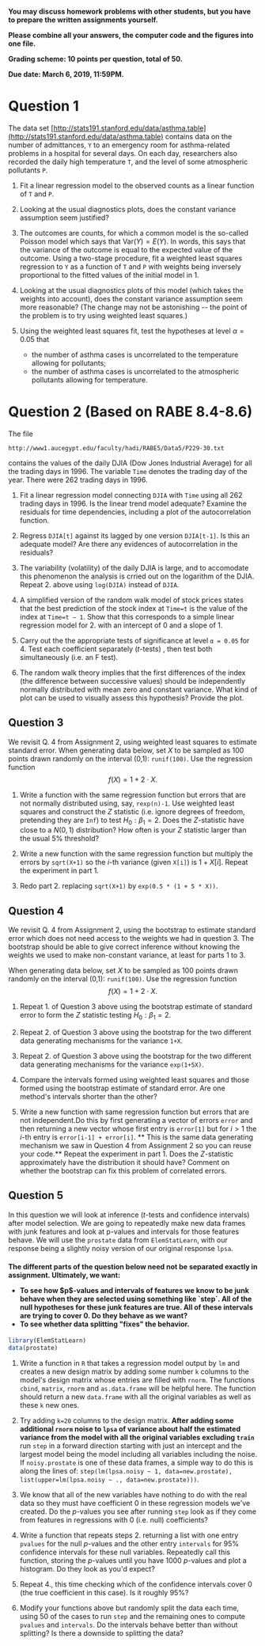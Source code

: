 

**You may discuss homework problems with other students, but you have to prepare the written assignments yourself.**

**Please combine all your answers, the computer code and the figures into one file.**

**Grading scheme: 10 points per question, total of 50.**
 
**Due date: March 6, 2019, 11:59PM.**

# Question 1


The data set [http://stats191.stanford.edu/data/asthma.table](http://stats191.stanford.edu/data/asthma.table) contains data on the number of admittances, `Y` to an emergency room for asthma-related problems in a hospital for several days. On each day, researchers also recorded the daily high temperature `T`, and the level of some atmospheric pollutants `P`.

1. Fit a linear regression model to the observed counts as a linear function of `T` and `P`.

2. Looking at the usual diagnostics plots, does the constant variance assumption seem justified?

3. The outcomes are counts, for which a common model is the so-called Poisson model which says that
$\text{Var}(Y) = E(Y)$. In words,  this says that the variance of the outcome is equal to the expected value of the outcome. Using a two-stage procedure, fit a weighted least squares regression to `Y` as a function of `T` and `P` with weights being inversely proportional to the fitted values of the initial model in 1.

4. Looking at the usual diagnostics plots of this model (which takes the weights into account), does the constant variance assumption seem more reasonable? (The change may not be astonishing -- the point of the problem is to try using weighted least squares.)

5. Using the weighted least squares fit, test the hypotheses at level $\alpha = 0.05$ that 

    * the number of asthma cases is uncorrelated to the temperature allowing for pollutants;
    * the number of asthma cases is uncorrelated to the atmospheric pollutants allowing for temperature. 
   
   

# Question 2 (Based on RABE 8.4-8.6)

The file 

    http://www1.aucegypt.edu/faculty/hadi/RABE5/Data5/P229-30.txt

contains the values of the daily DJIA (Dow Jones Industrial Average)
for all the trading days in 1996. The variable `Time` denotes the trading day of the year. There were 262 trading days in 1996.

1. Fit a linear regression model connecting `DJIA` with `Time` using all 262 trading days in 1996. Is the linear trend model adequate? Examine the residuals for time dependencies, including a plot of the autocorrelation function.

2. Regress `DJIA[t]` against its lagged by one version `DJIA[t-1]`. Is this an adequate model? Are there any evidences of autocorrelation in the residuals?

3. The variability (volatility) of the daily DJIA is large, and to accomodate this phenomenon the analysis is crried out on the logarithm of the DJIA. Repeat 2. above using  `log(DJIA)` instead of `DJIA`.

4.  A simplified version of the random walk model of stock prices states that the best prediction of the stock index at `Time=t` is the value of the index at `Time=t − 1`. Show that this corresponds to a simple linear regression model for 2. with an intercept of 0 and a slope of 1.

5. Carry out the the appropriate tests of significance at level `α = 0.05` for 4. Test each coefficient separately ($t$-tests) , then test both simultaneously (i.e. an F test). 

6. The random walk theory implies that the first differences of the index (the difference between successive values) should be independently normally distributed with mean zero and constant variance. What kind of plot can be used to visually assess this hypothesis? Provide the plot.

## Question 3

We revisit Q. 4 from Assignment 2, using weighted least squares to estimate standard error.
When generating data below, set 
$X$ to be sampled as 100 points drawn randomly on the interval (0,1): `runif(100)`. Use the regression function
$$
f(X) = 1 + 2 \cdot X.
$$

1. Write a function with the same regression function but errors that are not normally distributed using, say, `rexp(n)-1`. Use weighted least squares and construct the $Z$ statistic (i.e. ignore degrees of freedom, pretending they are `Inf`) to test $H_0:\beta_1=2$. Does the $Z$-statistic have close to a $N(0,1)$ distribution? How often is your $Z$ statistic larger than the usual 5% threshold? 

2. Write a new function with the same regression function but multiply the errors by `sqrt(X+1)` so the $i$-th variance (given `X[i]`) is $1+X[i]$. Repeat the experiment in part 1. 

3. Redo part 2. replacing `sqrt(X+1)` by `exp(0.5 * (1 + 5 * X))`.

## Question 4

We revisit Q. 4 from Assignment 2, using the bootstrap to estimate standard error which does not need access to the weights we had in question 3. The bootstrap should be able to give correct inference without knowing the weights we used to make non-constant variance, at least for parts 1 to 3.

When generating data below, set 
$X$ to be sampled as 100 points drawn randomly on the interval (0,1): `runif(100)`. Use the regression function
$$
f(X) = 1 + 2 \cdot X.
$$

1. Repeat 1. of Question 3 above using the bootstrap estimate of standard error to form the $Z$ statistic testing $H_0:\beta_1=2$.

2. Repeat 2. of Question 3 above using the bootstrap for the two different data generating mechanisms for the variance `1+X`.

3. Repeat 2. of Question 3 above using the bootstrap for the two different data generating mechanisms for the variance `exp(1+5X)`.

4. Compare the intervals formed using weighted least squares and those formed using the bootstrap estimate of standard error. Are one method's intervals shorter than the other?

5. Write a new function with same regression function but errors that are not independent.Do this by first generating a vector of errors `error` and then returning a new vector whose first entry is `error[1]` but for $i>1$ the $i$-th entry is `error[i-1] + error[i]`. ** This is the same data generating mechanism we saw in Question 4 from Assignment 2 so you can reuse your code.** Repeat the experiment in part 1. Does the $Z$-statistic approximately have the distribution it should have? Comment on whether the bootstrap can fix this problem of correlated errors.

## Question 5

In this question we will look at inference ($t$-tests and confidence
intervals) after model selection. We are going to repeatedly make
new data frames with junk features and look at p-values and intervals for those
features behave.  We will use the `prostate` data from `ElemStatLearn`, with our response being
a slightly noisy version of our original response `lpsa`.

<h4>
The different parts of the question below need not be separated exactly in assignment. Ultimately, we want:

<ul>
<li>To see how $p$-values and intervals of features we know to be junk behave when they are selected using
something like `step`. All of the null hypotheses for these junk features are true. All of these intervals are trying
to cover 0. Do they behave as we want?

<li> To see whether data splitting "fixes" the behavior.
</ul>

</h4>


```R
library(ElemStatLearn)
data(prostate)
```

1. Write a function in `R` that takes a regression model output by `lm` and creates a new design matrix
by adding some number `k` columns to the model's design matrix whose entries are filled with `rnorm`. The functions
`cbind`, `matrix`, `rnorm` and `as.data.frame` will be helpful here. The function should return a new `data.frame` with all the original variables as well as these `k` new ones.

2. Try adding `k=20` columns to the design matrix. **After adding some additional `rnorm` noise to `lpsa` of variance about half the estimated variance from the model with all the original variables excluding `train`** run `step` in a forward direction starting with just an intercept and the largest model being the model including all variables including the noise. If `noisy.prostate` is one of these data frames, a simple way to do this is along the lines of: `step(lm(lpsa.noisy ~ 1, data=new.prostate), list(upper=lm(lpsa.noisy ~ ., data=new.prostate)))`.
 
3. We know that all of the new variables have nothing to do with the real data so they must have coefficient 0
in these regression models we've created. Do the $p$-values you see after running `step` look as if they
come from features in regressions with 0 (i.e. null) coefficients? 

4. Write a function that repeats steps 2. returning a list with one entry `pvalues` for the null $p$-values and the other entry `intervals` for 95% confidence intervals for these null variables. Repeatedly call this function, storing the $p$-values until you have 1000 $p$-values and plot a histogram. Do they look as you'd expect? 

5. Repeat 4., this time checking which of the confidence intervals cover 0 (the true coefficient in this case). Is it roughly 95%?

6. Modify your functions above but randomly split the data each time, using 50 of the cases to run `step` and the remaining ones to compute `pvalues` and `intervals`. Do the intervals behave better than without splitting? Is there a downside to splitting the data?


```R

```
